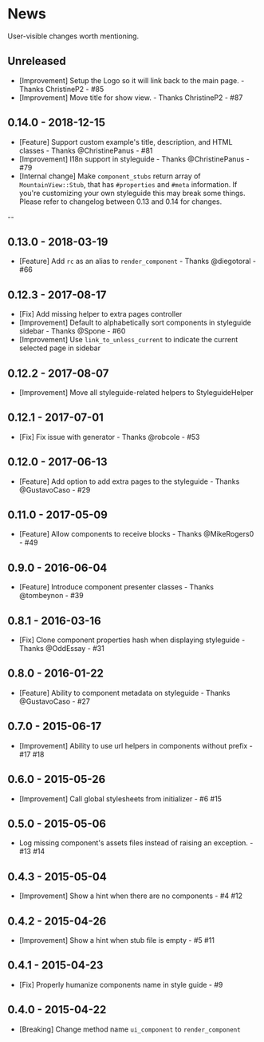 # News

User-visible changes worth mentioning.

## Unreleased
- [Improvement] Setup the Logo so it will link back to the main page. - Thanks ChristineP2 - #85
- [Improvement] Move title for show view. - Thanks ChristineP2 - #87

## 0.14.0 - 2018-12-15

- [Feature] Support custom example's title, description, and HTML classes - Thanks @ChristinePanus - #81
- [Improvement] I18n support in styleguide - Thanks @ChristinePanus - #79
- [Internal change] Make `component_stubs` return array of `MountainView::Stub`,
  that has `#properties` and `#meta` information. If you're customizing your
  own styleguide this may break some things. Please refer to changelog between
  0.13 and 0.14 for changes.

--
## 0.13.0 - 2018-03-19
- [Feature] Add `rc` as an alias to `render_component` - Thanks @diegotoral - #66

## 0.12.3 - 2017-08-17
- [Fix] Add missing helper to extra pages controller
- [Improvement] Default to alphabetically sort components in styleguide sidebar - Thanks @Spone - #60
- [Improvement] Use `link_to_unless_current` to indicate the current selected page in sidebar

## 0.12.2 - 2017-08-07
- [Improvement] Move all styleguide-related helpers to StyleguideHelper

## 0.12.1 - 2017-07-01
- [Fix] Fix issue with generator - Thanks @robcole - #53

## 0.12.0 - 2017-06-13
- [Feature] Add option to add extra pages to the styleguide - Thanks @GustavoCaso - #29

## 0.11.0 - 2017-05-09
- [Feature] Allow components to receive blocks - Thanks @MikeRogers0 - #49

## 0.9.0 - 2016-06-04
- [Feature] Introduce component presenter classes - Thanks @tombeynon - #39

## 0.8.1 - 2016-03-16
- [Fix] Clone component properties hash when displaying styleguide - Thanks @OddEssay - #31

## 0.8.0 - 2016-01-22
- [Feature] Ability to component metadata on styleguide - Thanks @GustavoCaso - #27

## 0.7.0 - 2015-06-17
- [Improvement] Ability to use url helpers in components without prefix - #17 #18

## 0.6.0 - 2015-05-26
- [Improvement] Call global stylesheets from initializer - #6 #15

## 0.5.0 - 2015-05-06
- Log missing component's assets files instead of raising an exception. - #13 #14

## 0.4.3 - 2015-05-04
- [Improvement] Show a hint when there are no components - #4 #12

## 0.4.2 - 2015-04-26
- [Improvement] Show a hint when stub file is empty - #5 #11

## 0.4.1 - 2015-04-23
- [Fix] Properly humanize components name in style guide - #9

## 0.4.0 - 2015-04-22
- [Breaking] Change method name `ui_component` to `render_component`
